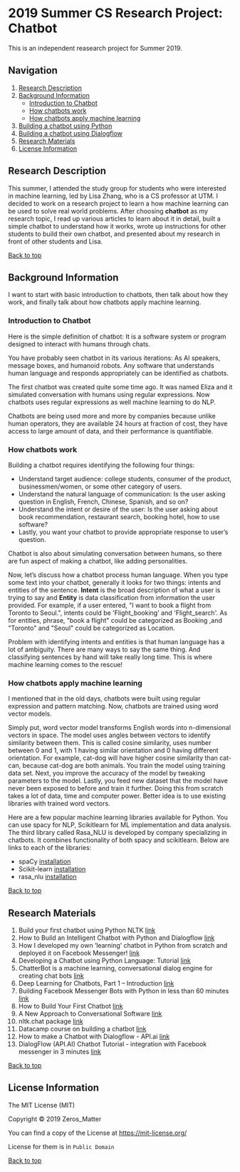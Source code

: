 # 2019 Summer CS Research Project: Chatbot

This is an independent reasearch project for Summer 2019. 

## Navigation
<a name="top"></a> 
1. [Research Description](#intro)  
2. [Background Information](#background)
    - [Introduction to Chatbot](#intro2)
    - [How chatbots work](#work)
    - [How chatbots apply machine learning](#apply)
3. [Building a chatbot using Python](#python)
4. [Building a chatbot using Dialogflow](#dialog)
5. [Research Materials](#material)
6. [License Information](#license)

## <a name="intro"></a>Research Description 

This summer, I attended the study group for students who were interested in machine learning, led by Lisa Zhang, who is a CS professor at UTM. I decided to work on a research project to learn a how machine learning can be used to solve real world problems. After choosing **chatbot** as my research topic, I read up various articles to learn about it in detail, built a simple chatbot to understand how it works, wrote up instructions for other students to build their own chatbot, and presented about my research in front of other students and Lisa.  

[Back to top](#top)

## <a name="background"></a>Background Information
I want to start with basic introduction to chatbots, then talk about how they work, and finally talk about how chatbots apply machine learning.

### <a name="intro2"></a>Introduction to Chatbot
Here is the simple definition of chatbot: It is a software system or program designed to interact with humans through chats.

You have probably seen chatbot in its various iterations: As AI speakers, message boxes, and humanoid robots. Any software that understands human language and responds appropriately can be identified as chatbots. 

The first chatbot was created quite some time ago. It was named Eliza and it simulated conversation with humans using regular expressions. Now chatbots uses regular expressions as well machine learning to do NLP.  

Chatbots are being used more and more by companies because unlike human operators, they are available 24 hours at fraction of cost, they have access to large amount of data, and their performance is quantifiable.

### <a name="work"></a>How chatbots work
Building a chatbot requires identifying the following four things: 
  - Understand target audience: college students, consumer of the product, businessmen/women, or some other category of users.
  - Understand the natural language of communication: Is the user asking question in English, French, Chinese, Spanish, and so on?
  - Understand the intent or desire of the user: Is the user asking about book recommendation, restaurant search, booking hotel, how to use software?
  - Lastly, you want your chatbot to provide appropriate response to user’s question.

Chatbot is also about simulating conversation between humans, so there are fun aspect of making a chatbot, like adding personalities. 

Now, let’s discuss how a chatbot process human language. When you type some text into your chatbot, generally it looks for two things: intents and entities of the sentence. **Intent** is the broad description of what a user is trying to say and **Entity** is data classification from information the user provided. For example, if a user entered, "I want  to book a flight from Toronto to Seoul.", intents could be 'Flight_booking' and 'Flight_search'. As for entities, phrase, "book a flight" could be categorized as Booking ,and "Toronto" and "Seoul" could be categorized as Location.

Problem with identifying intents and entities is that human language has a lot of ambiguity. There are many ways to say the same thing. And classifying sentences by hand will take really long time. This is where machine learning comes to the rescue!

### <a name="apply"></a>How chatbots apply machine learning
I mentioned that in the old days, chatbots were built using regular expression and pattern matching. Now, chatbots are trained using word vector models. 

Simply put, word vector model transforms English words into n-dimensional vectors in space. The model uses angles between vectors to identify similarity between them. This is called cosine similarity, uses number between 0 and 1, with 1 having similar orientation and 0 having different orientation. For example, cat-dog will have higher cosine similarity than cat-can, because cat-dog are both animals. You train the model using training data set. Next, you improve the accuracy of the model by tweaking parameters to the model. Lastly, you feed new dataset that the model have never been exposed to before and train it further. Doing this from scratch takes a lot of data, time and computer power. Better idea is to use existing libraries with trained word vectors.

Here are a few popular machine learning libraries available for Python. You can use spacy for NLP, Scikitlearn for ML implementation and data analysis. The third library called Rasa_NLU is developed by company specializing in chatbots. It combines functionality of both spacy and scikitlearn. Below are links to each of the libraries:

  -  spaCy [installation](https://spacy.io/usage)
  -  Scikit-learn [installation](https://scikit-learn.org/stable/install.html)
  -  rasa_nlu [installation](http://rasa.com/docs/rasa/user-guide/installation/)
  
[Back to top](#top)

## <a name="material"></a>Research Materials
1. Build your first chatbot using Python NLTK [link](https://towardsdatascience.com/build-your-first-chatbot-using-python-nltk-5d07b027e727)
2. How to Build an Intelligent Chatbot with Python and Dialogflow [link](https://cloudacademy.com/blog/how-to-build-an-intelligent-chatbot-with-python-and-dialogflow/)
3. How I developed my own ‘learning’ chatbot in Python from scratch and deployed it on Facebook Messenger! [link](https://chatbotslife.com/how-i-developed-my-own-learning-chatbot-in-python-from-scratch-and-deployed-it-on-facebook-88bc828be0a8)
4. Developing a Chatbot using Python Language: Tutorial [link](https://www.probytes.net/blog/how-to-make-a-chatbot-in-python/)
5. ChatterBot is a machine learning, conversational dialog engine for creating chat bots [link](https://github.com/gunthercox/ChatterBot)
6. Deep Learning for Chatbots, Part 1 – Introduction [link](http://www.wildml.com/2016/04/deep-learning-for-chatbots-part-1-introduction/)
7. Building Facebook Messenger Bots with Python in less than 60 minutes [link](https://www.twilio.com/blog/2017/12/facebook-messenger-bot-python.html)
8. How to Build Your First Chatbot [link](https://tutorials.botsfloor.com/how-to-build-your-first-chatbot-c84495d4622d)
9. A New Approach to Conversational Software [link](https://medium.com/rasa-blog/a-new-approach-to-conversational-software-2e64a5d05f2a)
10. nltk.chat package [link](https://www.nltk.org/api/nltk.chat.html)
11. Datacamp course on building a chatbot [link](https://www.datacamp.com/courses/building-chatbots-in-python)
12. How to make a Chatbot with Dialogflow - API.ai [link](https://www.youtube.com/watch?v=gWNUg_v25dw)
13. DialogFlow (API.AI) Chatbot Tutorial - integration with Facebook messenger in 3 minutes [link](https://www.youtube.com/watch?v=-2hE3YHsuBQ)

[Back to top](#top)

## <a name="license"></a>License Information
The MIT License (MIT)

Copyright © 2019 Zeros_Matter

You can find a copy of the License at https://mit-license.org/

License for them is in `Public Domain`

[Back to top](#top)


